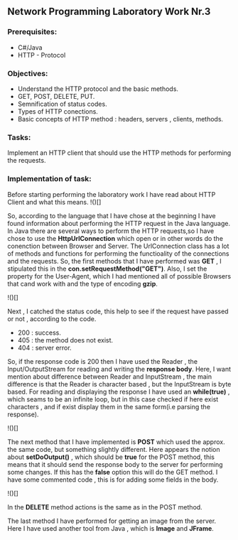 ## Network Programming Laboratory Work Nr.3


### Prerequisites:
  - C#/Java
  - HTTP - Protocol

### Objectives:
  - Understand the HTTP protocol and the basic methods.
  - GET, POST, DELETE, PUT.
  - Semnification of status codes.
  - Types of HTTP conections.
  - Basic concepts of HTTP method : headers, servers , clients, methods.
  
 ### Tasks: 
 Implement an HTTP client that should use the HTTP methods for performing the requests. 
 
 ### Implementation of task: 
 
 Before starting performing the laboratory work I have read about HTTP Client and what this means.
 !()[]
 
 So, according to the language that I have chose at the beginning I have found information about performing the HTTP request in the Java language.
 In Java there are several ways to perform the HTTP requests,so I have chose to use the **HttpUrlConnection**   which open or in other words
 do the conenction between Browser and Server. The UrlConnection class has a lot of methods and functions for performing the functioality of the
 connections and the requests. So, the first methods that I have performed was **GET** , I stipulated this in the **con.setRequestMethod("GET")**.
 Also, I set the property for the User-Agent, which I had mentioned all of possible Browsers that cand work with and the type of encoding **gzip**. 
 
 !()[]  
 
 Next , I catched the status code, this help to see if the request have passed or not , according to the code. 
 
 - 200 : success.
 - 405 : the method does not exist.
 - 404 : server error.  
 
 So, if the response code is 200 then I have used the Reader , the Input/OutputStream for reading and writing the **response body**. Here,
 I want mention about difference between Reader and InputStream , the main difference is that the Reader is character based , but the InputStream 
 is byte based. For reading and displaying the response I have used an **while(true)** , which seams to be an infinite loop, but in this case
 checked if here exist characters , and if exist display them in the same form(i.e parsing the response). 
 
 !()[] 
 
 The next method that I have implemented is **POST** which used the approx. the same code, but something slightly different. Here appears
 the notion about **setDoOutput()** , which should be **true** for the POST method, this means that it should send the response body to the server
 for performing some changes. If this has the **false** option this will do the GET method. 
 I have some commented code , this is for adding some fields in the body.
 
 !()[] 
 
 
 In the **DELETE** method actions is the same as in the POST method. 
 
 The last method I have performed for getting an image from the server. Here I have used another tool from Java , which is **Image** and 
 **JFrame**.
 
 
 
 
 
 
